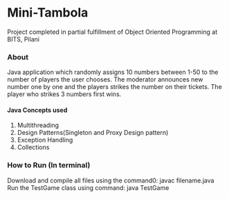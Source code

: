 # Mini-Tambola
Project completed in partial fulfillment of Object Oriented Programming at BITS, Pilani

### About
Java application which randomly assigns 10 numbers between 1-50 to the number of players the user chooses. The moderator announces new number one by one and the players strikes the number on their tickets. The player who strikes 3 numbers first wins.
#### Java Concepts used
1. Multithreading
2. Design Patterns(Singleton and Proxy Design pattern)
3. Exception Handling
4. Collections

### How to Run (In terminal)
Download and compile all files using the command0:
javac filename.java
Run the TestGame class using command:
java TestGame
